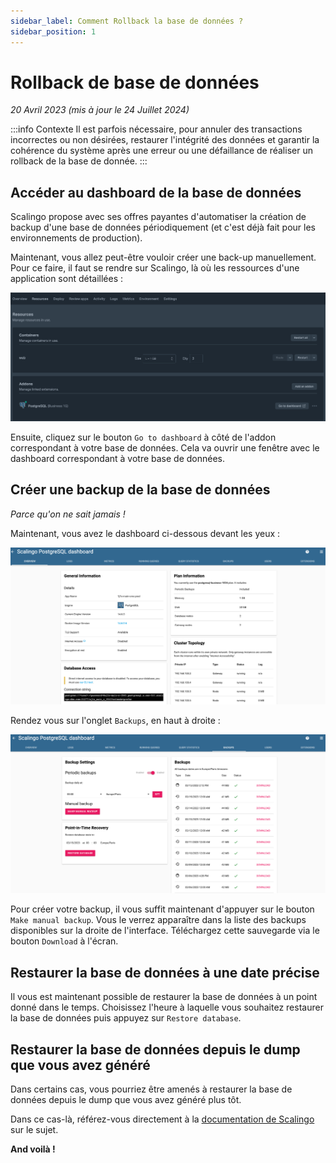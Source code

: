 ```yaml
---
sidebar_label: Comment Rollback la base de données ?
sidebar_position: 1
---
```


# Rollback de base de données

_20 Avril 2023 (mis à jour le 24 Juillet 2024)_

:::info Contexte
Il est parfois nécessaire, pour annuler des transactions incorrectes ou non désirées, restaurer l'intégrité des données et garantir la cohérence du système après une erreur ou une défaillance de réaliser un rollback de la base de donnée. 
:::


## Accéder au dashboard de la base de données

Scalingo propose avec ses offres payantes d'automatiser la création de backup d'une base de données périodiquement (et 
c'est déjà fait pour les environnements de production).

Maintenant, vous allez peut-être vouloir créer une back-up manuellement. Pour ce faire, il faut se rendre sur Scalingo, 
là où les ressources d'une application sont détaillées :

![1j1s-scalingo](../assets/onglet-scalingo-app.png)

Ensuite, cliquez sur le bouton `Go to dashboard` à côté de l'addon correspondant à votre base de données. Cela va ouvrir
 une fenêtre avec le dashboard correspondant à votre base de données.

## Créer une backup de la base de données

*Parce qu'on ne sait jamais !*

Maintenant, vous avez le dashboard ci-dessous devant les yeux :

![1j1s-bdd](../assets/dashboard-bdd.png)

Rendez vous sur l'onglet `Backups`, en haut à droite :

![1j1s-backup](../assets/backups.png)

Pour créer votre backup, il vous suffit maintenant d'appuyer sur le bouton `Make manual backup`. Vous le verrez 
apparaître dans la liste des backups disponibles sur la droite de l'interface. Téléchargez cette sauvegarde via le 
bouton `Download` à l'écran.

## Restaurer la base de données à une date précise

Il vous est maintenant possible de restaurer la base de données à un point donné dans le temps. Choisissez l'heure à 
laquelle vous souhaitez restaurer la base de données puis appuyez sur `Restore database`.

## Restaurer la base de données depuis le dump que vous avez généré

Dans certains cas, vous pourriez être amenés à restaurer la base de données depuis le dump que vous avez généré plus tôt.

Dans ce cas-là, référez-vous directement à la [documentation de Scalingo](https://doc.scalingo.com/databases/postgresql/dump-restore)
 sur le sujet.

**And voilà !**
